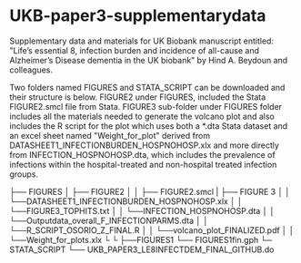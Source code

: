 # UKB-paper3-supplementarydata
Supplementary data and materials for UK Biobank manuscript entitled: "Life’s essential 8, infection burden and incidence of all-cause and Alzheimer’s Disease dementia in the UK biobank" by Hind A. Beydoun and colleagues. 

Two folders named FIGURES and STATA_SCRIPT can be downloaded and their structure is below. FIGURE2 under FIGURES, included the Stata FIGURE2.smcl file from Stata.
FIGURE3 sub-folder under FIGURES folder includes all the materials needed to generate the volcano plot and also includes the R script for the plot which uses both a *.dta Stata dataset and an excel sheet named "Weight_for_plot" derived from DATASHEET1_INFECTIONBURDEN_HOSPNOHOSP.xlx and more directly from INFECTION_HOSPNOHOSP.dta, which includes the prevalence of infections within the hospital-treated and non-hospital treated infection groups. 


├── FIGURES
│   ├── FIGURE2
│   │   ├── FIGURE2.smcl
|   ├── FIGURE 3
│   │   └──DATASHEET1_INFECTIONBURDEN_HOSPNOHOSP.xlx
│   │   └──FIGURE3_TOPHITS.txt
│   │   └──INFECTION_HOSPNOHOSP.dta
│   │   └──Outputdata_overall_F_INFECTIONPARMS.dta
│   │   └──R_SCRIPT_OSORIO_Z_FINAL.R
│   │   └──volcano_plot_FINALIZED.pdf
│   │   └──Weight_for_plots.xlx
└
└   ├──FIGURES1
       └── FIGURES1fin.gph
└─ STATA_SCRIPT
    └── UKB_PAPER3_LE8INFECTDEM_FINAL_GITHUB.do

